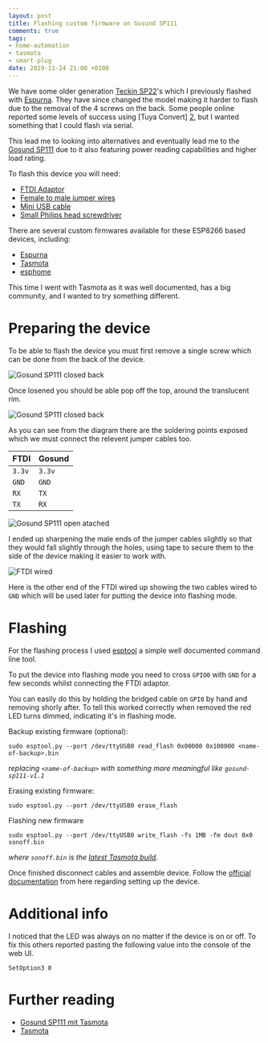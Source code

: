 ```yaml
---
layout: post
title: Flashing custom firmware on Gosund SP111
comments: true
tags:
- home-automation
- tasmota
- smart-plug
date: 2019-11-24 21:00 +0100
---
```

We have some older generation [Teckin SP22][4]'s which I previously flashed with [Espurna][1]. They have since changed the model
making it harder to flash due to the removal of the 4 screws on the back. Some people online reported some levels of success using [Tuya Convert]
[2], but I wanted something that I could flash via serial.

This lead me to looking into alternatives and eventually lead me to the [Gosund SP111][3] due to it also featuring power reading capabilities and higher load rating.

To flash this device you will need:

- [FTDI Adaptor](https://www.amazon.de/exec/obidos/ASIN/B01N9RZK6I/hexagon05-21/)
- [Female to male jumper wires](https://www.amazon.de/exec/obidos/ASIN/B07K8PVKBP/hexagon05-21/)
- [Mini USB cable](https://www.amazon.de/exec/obidos/ASIN/B00NH13S44/hexagon05-21/)
- [Small Philips head screwdriver](https://www.amazon.de/exec/obidos/ASIN/B07Q3TDMK2/hexagon05-21/) 

There are several custom firmwares available for these ESP8266 based devices, including:

- [Espurna][1]
- [Tasmota][5]
- [esphome][6]

This time I went with Tasmota as it was well documented, has a big community, and I wanted to try something different. 

# Preparing the device

To be able to flash the device you must first remove a single screw which can be done from the back of the device.

![Gosund SP111 closed back](/assets/img/posts/gesund-sp111-closed-back.jpg)

Once losened you should be able pop off the top, around the translucent rim. 

![Gosund SP111 closed back](/assets/img/posts/gesund-sp111-open.jpg)

As you can see from the diagram there are the soldering points exposed which we must connect the relevent jumper cables too. 


| FTDI   | Gosund | 
|--------|--------|
| `3.3v` | `3.3v` |
| `GND`  | `GND`  | 
| `RX`   | `TX`   |
| `TX`   | `RX`   |


![Gosund SP111 open atached](/assets/img/posts/gesund-sp111-open-attached.jpg)

I ended up sharpening the male ends of the jumper cables slightly so that they would fall slightly through the holes, using tape to secure them to the side of the device making it easier to work with.

![FTDI wired](/assets/img/posts/ftdi-wired.jpg)

Here is the other end of the FTDI wired up showing the two cables wired to `GND` which will be used later for putting the device into flashing mode.

# Flashing

For the flashing process I used [esptool][7] a simple well documented command line tool.

To put the device into flashing mode you need to cross `GPIO0` with `GND` for a few seconds whilst connecting the FTDI adaptor.

You can easily do this by holding the bridged cable on `GPI0` by hand and removing shorly after. To tell this worked correctly when removed  the red LED turns dimmed, indicating it's in flashing mode.


Backup existing firmware (optional):
```
sudo esptool.py --port /dev/ttyUSB0 read_flash 0x00000 0x100000 <name-of-backup>.bin
```
_replacing `<name-of-backup>` with something more meaningful like `gosund-sp111-v1.1`_


Erasing existing firmware:
```
sudo esptool.py --port /dev/ttyUSB0 erase_flash
```

Flashing new firmware
```
sudo esptool.py --port /dev/ttyUSB0 write_flash -fs 1MB -fm dout 0x0 sonoff.bin
```

_where `sonoff.bin` is the [latest Tasmota build][9]._


Once finished disconnect cables and assemble device. Follow the [official documentation][8] from here regarding setting up the device.

# Additional info

I noticed that the LED was always on no matter if the device is on or off. To fix this others reported pasting the following value into the console of the web UI.

```
SetOption3 0
```

# Further reading

- [Gosund SP111 mit Tasmota][0]
- [Tasmota][5]

[0]: https://www.bastelbunker.de/gosund-sp111-mit-tasmota/
[1]: https://github.com/xoseperez/espurna
[2]: https://github.com/ct-Open-Source/tuya-convert
[3]: https://www.amazon.de/exec/obidos/ASIN/B07PRF28SR/hexagon05-21/
[4]: https://www.amazon.de/exec/obidos/ASIN/B07CDCYLQ6/hexagon05-21/
[5]: https://github.com/arendst/Tasmota/
[6]: https://esphome.io/
[7]: https://github.com/espressif/esptool
[8]: https://github.com/arendst/Tasmota/wiki/Initial-Configuration
[9]: https://github.com/arendst/Tasmota/releases